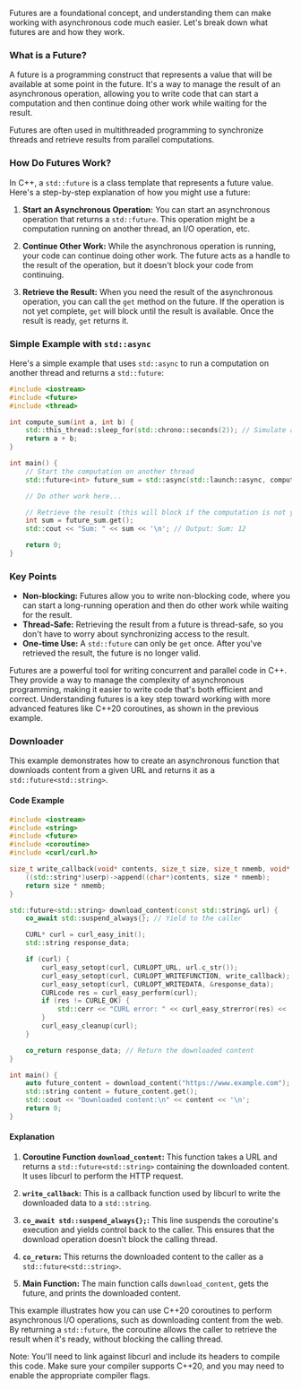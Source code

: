 Futures are  a foundational concept, and understanding them can make working with asynchronous code much easier. Let's break down what futures are and how they work.

### What is a Future?

A future is a programming construct that represents a value that will be available at some point in the future. It's a way to manage the result of an asynchronous operation, allowing you to write code that can start a computation and then continue doing other work while waiting for the result.

Futures are often used in multithreaded programming to synchronize threads and retrieve results from parallel computations.

### How Do Futures Work?

In C++, a `std::future` is a class template that represents a future value. Here's a step-by-step explanation of how you might use a future:

1. **Start an Asynchronous Operation:** You can start an asynchronous operation that returns a `std::future`. This operation might be a computation running on another thread, an I/O operation, etc.

2. **Continue Other Work:** While the asynchronous operation is running, your code can continue doing other work. The future acts as a handle to the result of the operation, but it doesn't block your code from continuing.

3. **Retrieve the Result:** When you need the result of the asynchronous operation, you can call the `get` method on the future. If the operation is not yet complete, `get` will block until the result is available. Once the result is ready, `get` returns it.

### Simple Example with `std::async`

Here's a simple example that uses `std::async` to run a computation on another thread and returns a `std::future`:

```cpp
#include <iostream>
#include <future>
#include <thread>

int compute_sum(int a, int b) {
    std::this_thread::sleep_for(std::chrono::seconds(2)); // Simulate a long computation
    return a + b;
}

int main() {
    // Start the computation on another thread
    std::future<int> future_sum = std::async(std::launch::async, compute_sum, 5, 7);

    // Do other work here...

    // Retrieve the result (this will block if the computation is not yet complete)
    int sum = future_sum.get();
    std::cout << "Sum: " << sum << '\n'; // Output: Sum: 12

    return 0;
}
```

### Key Points

- **Non-blocking:** Futures allow you to write non-blocking code, where you can start a long-running operation and then do other work while waiting for the result.
- **Thread-Safe:** Retrieving the result from a future is thread-safe, so you don't have to worry about synchronizing access to the result.
- **One-time Use:** A `std::future` can only be `get` once. After you've retrieved the result, the future is no longer valid.

Futures are a powerful tool for writing concurrent and parallel code in C++. They provide a way to manage the complexity of asynchronous programming, making it easier to write code that's both efficient and correct. Understanding futures is a key step toward working with more advanced features like C++20 coroutines, as shown in the previous example.


### Downloader

This example demonstrates how to create an asynchronous function that downloads content from a given URL and returns it as a `std::future<std::string>`.

#### Code Example

```cpp
#include <iostream>
#include <string>
#include <future>
#include <coroutine>
#include <curl/curl.h>

size_t write_callback(void* contents, size_t size, size_t nmemb, void* userp) {
    ((std::string*)userp)->append((char*)contents, size * nmemb);
    return size * nmemb;
}

std::future<std::string> download_content(const std::string& url) {
    co_await std::suspend_always{}; // Yield to the caller

    CURL* curl = curl_easy_init();
    std::string response_data;

    if (curl) {
        curl_easy_setopt(curl, CURLOPT_URL, url.c_str());
        curl_easy_setopt(curl, CURLOPT_WRITEFUNCTION, write_callback);
        curl_easy_setopt(curl, CURLOPT_WRITEDATA, &response_data);
        CURLcode res = curl_easy_perform(curl);
        if (res != CURLE_OK) {
            std::cerr << "CURL error: " << curl_easy_strerror(res) << '\n';
        }
        curl_easy_cleanup(curl);
    }

    co_return response_data; // Return the downloaded content
}

int main() {
    auto future_content = download_content("https://www.example.com");
    std::string content = future_content.get();
    std::cout << "Downloaded content:\n" << content << '\n';
    return 0;
}
```

#### Explanation

1. **Coroutine Function `download_content`:** This function takes a URL and returns a `std::future<std::string>` containing the downloaded content. It uses libcurl to perform the HTTP request.

2. **`write_callback`:** This is a callback function used by libcurl to write the downloaded data to a `std::string`.

3. **`co_await std::suspend_always{};`:** This line suspends the coroutine's execution and yields control back to the caller. This ensures that the download operation doesn't block the calling thread.

4. **`co_return`:** This returns the downloaded content to the caller as a `std::future<std::string>`.

5. **Main Function:** The main function calls `download_content`, gets the future, and prints the downloaded content.

This example illustrates how you can use C++20 coroutines to perform asynchronous I/O operations, such as downloading content from the web. By returning a `std::future`, the coroutine allows the caller to retrieve the result when it's ready, without blocking the calling thread.

Note: You'll need to link against libcurl and include its headers to compile this code. Make sure your compiler supports C++20, and you may need to enable the appropriate compiler flags.
